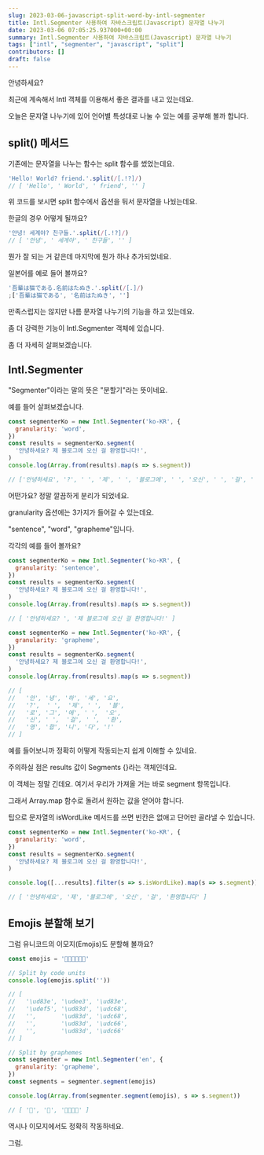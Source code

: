 ```yaml
---
slug: 2023-03-06-javascript-split-word-by-intl-segmenter
title: Intl.Segmenter 사용하여 자바스크립트(Javascript) 문자열 나누기
date: 2023-03-06 07:05:25.937000+00:00
summary: Intl.Segmenter 사용하여 자바스크립트(Javascript) 문자열 나누기
tags: ["intl", "segmenter", "javascript", "split"]
contributors: []
draft: false
---
```


안녕하세요?

최근에 계속해서 Intl 객체를 이용해서 좋은 결과를 내고 있는데요.

오늘은 문자열 나누기에 있어 언어별 특성대로 나눌 수 있는 예를 공부해 볼까 합니다.

## split() 메서드

기존에는 문자열을 나누는 함수는 split 함수를 썼었는데요.

```js
'Hello! World? friend.'.split(/[.!?]/)
// [ 'Hello', ' World', ' friend', '' ]
```

위 코드를 보시면 split 함수에서 옵션을 둬서 문자열을 나눴는데요.

한글의 경우 어떻게 될까요?

```js
'안녕! 세계야? 친구들.'.split(/[.!?]/)
// [ '안녕', ' 세계야', ' 친구들', '' ]
```

뭔가 잘 되는 거 같은데 마지막에 뭔가 하나 추가되었네요.

일본어를 예로 들어 볼까요?

```js
'吾輩は猫である.名前はたぬき.'.split(/[.]/)
;['吾輩は猫である', '名前はたぬき', '']
```

만족스럽지는 않지만 나름 문자열 나누기의 기능을 하고 있는데요.

좀 더 강력한 기능이 Intl.Segmenter 객체에 있습니다.

좀 더 자세히 살펴보겠습니다.

## Intl.Segmenter

"Segmenter"이라는 말의 뜻은 "분할기"라는 뜻이네요.

예를 들어 살펴보겠습니다.

```js
const segmenterKo = new Intl.Segmenter('ko-KR', {
  granularity: 'word',
})
const results = segmenterKo.segment(
  '안녕하세요? 제 블로그에 오신 걸 환영합니다!',
)
console.log(Array.from(results).map(s => s.segment))

// ['안녕하세요', '?', ' ', '제', ' ', '블로그에', ' ', '오신', ' ', '걸', ' ', '환영합니다', '!']
```

어떤가요? 정말 깔끔하게 분리가 되었네요.

granularity 옵션에는 3가지가 들어갈 수 있는데요.

"sentence", "word", "grapheme"입니다.

각각의 예를 들어 볼까요?

```js
const segmenterKo = new Intl.Segmenter('ko-KR', {
  granularity: 'sentence',
})
const results = segmenterKo.segment(
  '안녕하세요? 제 블로그에 오신 걸 환영합니다!',
)
console.log(Array.from(results).map(s => s.segment))

// [ '안녕하세요? ', '제 블로그에 오신 걸 환영합니다!' ]
```

```js
const segmenterKo = new Intl.Segmenter('ko-KR', {
  granularity: 'grapheme',
})
const results = segmenterKo.segment(
  '안녕하세요? 제 블로그에 오신 걸 환영합니다!',
)
console.log(Array.from(results).map(s => s.segment))

// [
//   '안', '녕', '하', '세', '요',
//   '?',  ' ',  '제', ' ',  '블',
//   '로', '그', '에', ' ',  '오',
//   '신', ' ',  '걸', ' ',  '환',
//   '영', '합', '니', '다', '!'
// ]
```

예를 들어보니까 정확히 어떻게 작동되는지 쉽게 이해할 수 있네요.

주의하실 점은 results 값이 Segments {}라는 객체인데요.

이 객체는 정말 긴데요. 여기서 우리가 가져올 거는 바로 segment 항목입니다.

그래서 Array.map 함수로 돌려서 원하는 값을 얻어야 합니다.

팁으로 문자열의 isWordLike 메서드를 쓰면 빈칸은 없애고 단어만 골라낼 수 있습니다.

```js
const segmenterKo = new Intl.Segmenter('ko-KR', {
  granularity: 'word',
})
const results = segmenterKo.segment(
  '안녕하세요? 제 블로그에 오신 걸 환영합니다!',
)

console.log([...results].filter(s => s.isWordLike).map(s => s.segment))

// [ '안녕하세요', '제', '블로그에', '오신', '걸', '환영합니다' ]
```

## Emojis 분할해 보기

그럼 유니코드의 이모지(Emojis)도 분할해 볼까요?

```js
const emojis = '🫣🫵👨‍👨‍👦‍👦'

// Split by code units
console.log(emojis.split(''))

// [
//   '\ud83e', '\udee3', '\ud83e',
//   '\udef5', '\ud83d', '\udc68',
//   '‍',       '\ud83d', '\udc68',
//   '‍',       '\ud83d', '\udc66',
//   '‍',       '\ud83d', '\udc66'
// ]

// Split by graphemes
const segmenter = new Intl.Segmenter('en', {
  granularity: 'grapheme',
})
const segments = segmenter.segment(emojis)

console.log(Array.from(segmenter.segment(emojis), s => s.segment))

// [ '🫣', '🫵', '👨‍👨‍👦‍👦' ]
```

역시나 이모지에서도 정확히 작동하네요.

그럼.
